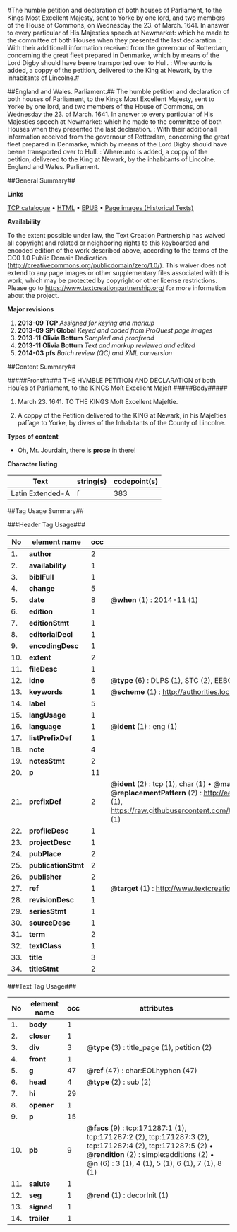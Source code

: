 #The humble petition and declaration of both houses of Parliament, to the Kings Most Excellent Majesty, sent to Yorke by one lord, and two members of the House of Commons, on Wednesday the 23. of March. 1641. In answer to every particular of His Majesties speech at Newmarket: which he made to the committee of both Houses when they presented the last declaration. : With their additionall information received from the governour of Rotterdam, concerning the great fleet prepared in Denmarke, which by means of the Lord Digby should have beene transported over to Hull. : Whereunto is added, a coppy of the petition, delivered to the King at Newark, by the inhabitants of Lincolne.#

##England and Wales. Parliament.##
The humble petition and declaration of both houses of Parliament, to the Kings Most Excellent Majesty, sent to Yorke by one lord, and two members of the House of Commons, on Wednesday the 23. of March. 1641. In answer to every particular of His Majesties speech at Newmarket: which he made to the committee of both Houses when they presented the last declaration. : With their additionall information received from the governour of Rotterdam, concerning the great fleet prepared in Denmarke, which by means of the Lord Digby should have beene transported over to Hull. : Whereunto is added, a coppy of the petition, delivered to the King at Newark, by the inhabitants of Lincolne.
England and Wales. Parliament.

##General Summary##

**Links**

[TCP catalogue](http://www.ota.ox.ac.uk/tcp/)  • 
[HTML](http://tei.it.ox.ac.uk/tcp/Texts-HTML/free/A82/A82811.html)  • 
[EPUB](http://tei.it.ox.ac.uk/tcp/Texts-EPUB/free/A82/A82811.epub) • 
[Page images (Historical Texts)](https://historicaltexts.jisc.ac.uk/eebo-45097689e)

**Availability**

To the extent possible under law, the Text Creation Partnership has waived all copyright and related or neighboring rights to this keyboarded and encoded edition of the work described above, according to the terms of the CC0 1.0 Public Domain Dedication (http://creativecommons.org/publicdomain/zero/1.0/). This waiver does not extend to any page images or other supplementary files associated with this work, which may be protected by copyright or other license restrictions. Please go to https://www.textcreationpartnership.org/ for more information about the project.

**Major revisions**

1. __2013-09__ __TCP__ *Assigned for keying and markup*
1. __2013-09__ __SPi Global__ *Keyed and coded from ProQuest page images*
1. __2013-11__ __Olivia Bottum__ *Sampled and proofread*
1. __2013-11__ __Olivia Bottum__ *Text and markup reviewed and edited*
1. __2014-03__ __pfs__ *Batch review (QC) and XML conversion*

##Content Summary##

#####Front#####
THE HVMBLE PETITION AND DECLARATION of both Houſes of Parliament, to the KINGS Moſt Excellent Majeſt
#####Body#####

1. March 23. 1641. TO THE KINGS Moſt Excellent Majeſtie.

1. A coppy of the Petition delivered to the KING at Newark, in his Majeſties paſſage to Yorke, by divers of the Inhabitants of the County of Lincolne.

**Types of content**

  * Oh, Mr. Jourdain, there is **prose** in there!

**Character listing**


|Text|string(s)|codepoint(s)|
|---|---|---|
|Latin Extended-A|ſ|383|

##Tag Usage Summary##

###Header Tag Usage###

|No|element name|occ|attributes|
|---|---|---|---|
|1.|__author__|2||
|2.|__availability__|1||
|3.|__biblFull__|1||
|4.|__change__|5||
|5.|__date__|8| @__when__ (1) : 2014-11 (1)|
|6.|__edition__|1||
|7.|__editionStmt__|1||
|8.|__editorialDecl__|1||
|9.|__encodingDesc__|1||
|10.|__extent__|2||
|11.|__fileDesc__|1||
|12.|__idno__|6| @__type__ (6) : DLPS (1), STC (2), EEBO-CITATION (1), OCLC (1), VID (1)|
|13.|__keywords__|1| @__scheme__ (1) : http://authorities.loc.gov/ (1)|
|14.|__label__|5||
|15.|__langUsage__|1||
|16.|__language__|1| @__ident__ (1) : eng (1)|
|17.|__listPrefixDef__|1||
|18.|__note__|4||
|19.|__notesStmt__|2||
|20.|__p__|11||
|21.|__prefixDef__|2| @__ident__ (2) : tcp (1), char (1)  •  @__matchPattern__ (2) : ([0-9\-]+):([0-9IVX]+) (1), (.+) (1)  •  @__replacementPattern__ (2) : http://eebo.chadwyck.com/downloadtiff?vid=$1&page=$2 (1), https://raw.githubusercontent.com/textcreationpartnership/Texts/master/tcpchars.xml#$1 (1)|
|22.|__profileDesc__|1||
|23.|__projectDesc__|1||
|24.|__pubPlace__|2||
|25.|__publicationStmt__|2||
|26.|__publisher__|2||
|27.|__ref__|1| @__target__ (1) : http://www.textcreationpartnership.org/docs/. (1)|
|28.|__revisionDesc__|1||
|29.|__seriesStmt__|1||
|30.|__sourceDesc__|1||
|31.|__term__|2||
|32.|__textClass__|1||
|33.|__title__|3||
|34.|__titleStmt__|2||


###Text Tag Usage###

|No|element name|occ|attributes|
|---|---|---|---|
|1.|__body__|1||
|2.|__closer__|1||
|3.|__div__|3| @__type__ (3) : title_page (1), petition (2)|
|4.|__front__|1||
|5.|__g__|47| @__ref__ (47) : char:EOLhyphen (47)|
|6.|__head__|4| @__type__ (2) : sub (2)|
|7.|__hi__|29||
|8.|__opener__|1||
|9.|__p__|15||
|10.|__pb__|9| @__facs__ (9) : tcp:171287:1 (1), tcp:171287:2 (2), tcp:171287:3 (2), tcp:171287:4 (2), tcp:171287:5 (2)  •  @__rendition__ (2) : simple:additions (2)  •  @__n__ (6) : 3 (1), 4 (1), 5 (1), 6 (1), 7 (1), 8 (1)|
|11.|__salute__|1||
|12.|__seg__|1| @__rend__ (1) : decorInit (1)|
|13.|__signed__|1||
|14.|__trailer__|1||
